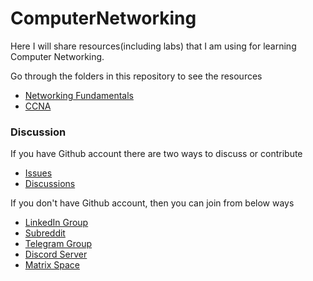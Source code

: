 # ComputerNetworking
Here I will share resources(including labs) that I am using for learning Computer Networking.

Go through the folders in this repository to see the resources

- [Networking Fundamentals](https://github.com/HemanthJabalpuri/ComputerNetworking/tree/master/1_Fundamentals)
- [CCNA](https://github.com/HemanthJabalpuri/ComputerNetworking/tree/master/2_CCNA)

### Discussion
If you have Github account there are two ways to discuss or contribute
- [Issues](https://github.com/HemanthJabalpuri/ComputerNetworking/issues)
- [Discussions](https://github.com/HemanthJabalpuri/ComputerNetworking/discussions)

If you don't have Github account, then you can join from below ways
- [LinkedIn Group](https://www.linkedin.com/groups/14296097)
- [Subreddit](https://reddit.com/r/ccna_discussion/?utm_medium=android_app&utm_source=share)
- [Telegram Group](https://t.me/ccna_discussion)
- [Discord Server](https://discord.gg/TZnhm7Z8)
- [Matrix Space](https://matrix.to/#/#ccna_discussion:matrix.org)
